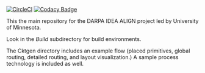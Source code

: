 [![CircleCI](https://circleci.com/gh/ALIGN-analoglayout/ALIGN-public.svg?style=svg)](https://circleci.com/gh/ALIGN-analoglayout/ALIGN-public)
[![Codacy Badge](https://api.codacy.com/project/badge/Grade/2aeb84c0f14949909bcd342b19721d01)](https://app.codacy.com/app/ALIGN-analoglayout/ALIGN-public?utm_source=github.com&utm_medium=referral&utm_content=ALIGN-analoglayout/ALIGN-public&utm_campaign=Badge_Grade_Settings)

 This the main repository for the DARPA IDEA ALIGN project led by University of Minnesota.
 
 Look in the *Build* subdirectory for build environments.

The Cktgen directory includes an example flow (placed primitives, global routing, detailed routing, and layout visualization.)
A sample process technology is included as well.

